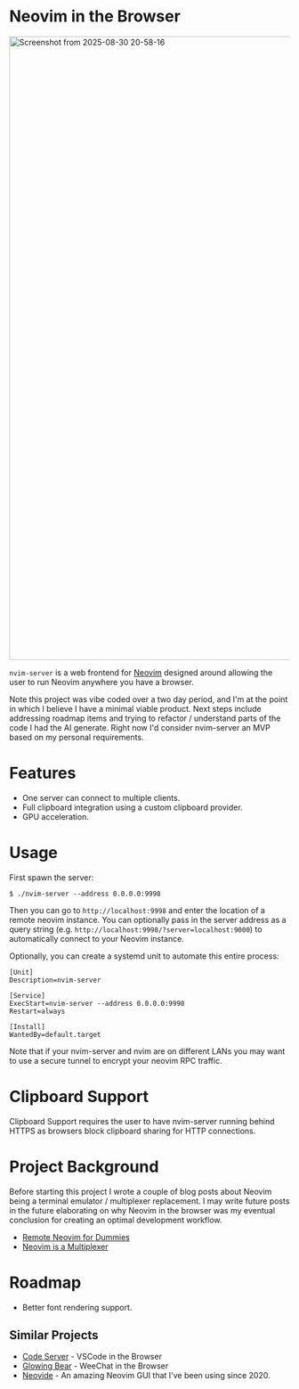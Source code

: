 # Neovim in the Browser

<img width="1960" height="1120" alt="Screenshot from 2025-08-30 20-58-16" src="https://github.com/user-attachments/assets/a84ab3c0-176b-4b3d-a413-5586fde4c7e3" />

`nvim-server` is a web frontend for [Neovim](https://neovim.io/) designed around
allowing the user to run Neovim anywhere you have a browser.

Note this project was vibe coded over a two day period, and I'm at the point in
which I believe I have a minimal viable product. Next steps include addressing
roadmap items and trying to refactor / understand parts of the code I had the
AI generate. Right now I'd consider nvim-server an MVP based on my personal
requirements.

# Features

- One server can connect to multiple clients.
- Full clipboard integration using a custom clipboard provider.
- GPU acceleration.

# Usage

First spawn the server:

```
$ ./nvim-server --address 0.0.0.0:9998
```

Then you can go to `http://localhost:9998` and enter the location of a remote
neovim instance. You can optionally pass in the server address as a query
string (e.g. `http://localhost:9998/?server=localhost:9000`) to automatically
connect to your Neovim instance.

Optionally, you can create a systemd unit to automate this entire process:

```
[Unit]
Description=nvim-server

[Service]
ExecStart=nvim-server --address 0.0.0.0:9998
Restart=always

[Install]
WantedBy=default.target
```

Note that if your nvim-server and nvim are on different LANs you may want to
use a secure tunnel to encrypt your neovim RPC traffic.

# Clipboard Support

Clipboard Support requires the user to have nvim-server running behind HTTPS
as browsers block clipboard sharing for HTTP connections.

# Project Background

Before starting this project I wrote a couple of blog posts about Neovim being
a terminal emulator / multiplexer replacement. I may write future posts in the
future elaborating on why Neovim in the browser was my eventual conclusion for
creating an optimal development workflow.

- [Remote Neovim for Dummies](https://kraust.github.io/posts/remote-neovim-for-dummies/)
- [Neovim is a Multiplexer](https://kraust.github.io/posts/neovim-is-a-multiplexer/)

# Roadmap

- Better font rendering support.

## Similar Projects

- [Code Server](https://github.com/coder/code-server) - VSCode in the Browser
- [Glowing Bear](https://github.com/glowing-bear/glowing-bear) - WeeChat in the Browser
- [Neovide](https://github.com/neovide/neovide) - An amazing Neovim GUI that I've been using since 2020.

